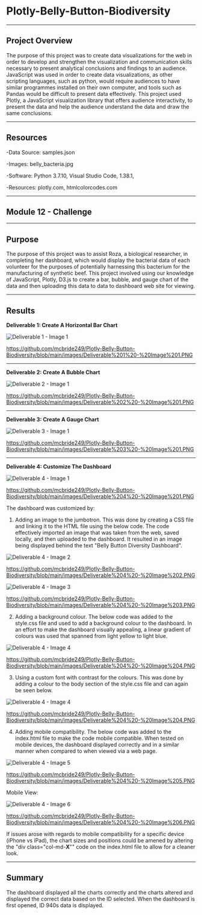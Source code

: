 # **Plotly-Belly-Button-Biodiversity**

---------------------------------------------------------------------------------------------------------------------------------------------------------------------------------

## **Project Overview**

The purpose of this project was to create data visualizations for the web in order to develop and strengthen the visualization and communication skills necessary to present analytical conclusions and findings to an audience. JavaScript was used in order to create data visualizations, as other scripting languages, such as python, would require audiences to have similar programmes installed on their own computer, and tools such as Pandas would be difficult to present data effectively. This project used Plotly, a JavaScript visualization library that offers audience interactivity, to present the data and help the audience understand the data and draw the same conclusions. 

---------------------------------------------------------------------------------------------------------------------------------------------------------------------------------

## **Resources**

-Data Source: samples.json

-Images: belly_bacteria.jpg

-Software: Python 3.7.10, Visual Studio Code, 1.38.1,

-Resources: plotly.com, htmlcolorcodes.com

---------------------------------------------------------------------------------------------------------------------------------------------------------------------------------

## **Module 12 - Challenge** 

---------------------------------------------------------------------------------------------------------------------------------------------------------------------------------

## **Purpose**

The purpose of this project was to assist Roza, a biological researcher, in completing her dashboard, which would display the bacterial data of each volunteer for the purposes of potentially harnessing this bacterium for the manufacturing of synthetic beef. This project involved using our knowledge of JavaScript, Plotly, D3.js to create a bar, bubble, and gauge chart of the data and then uploading this data to data to dashboard web site for viewing.
  
---------------------------------------------------------------------------------------------------------------------------------------------------------------------------------

## **Results**

**Deliverable 1: Create A Horizontal Bar Chart**

![Deliverable 1 - Image 1](https://user-images.githubusercontent.com/92111396/150603846-b942b745-e137-4e4f-ac36-c1ce4a317113.PNG)

https://github.com/mcbride249/Plotly-Belly-Button-Biodiversity/blob/main/images/Deliverable%201%20-%20Image%201.PNG

---------------------------------------------------------------------------------------------------------------------------------------------------------------------------------

**Deliverable 2: Create A Bubble Chart**

![Deliverable 2 - Image 1](https://user-images.githubusercontent.com/92111396/150603853-a8159cae-650b-43b5-ac76-80b4aa0c47d6.PNG)

https://github.com/mcbride249/Plotly-Belly-Button-Biodiversity/blob/main/images/Deliverable%202%20-%20Image%201.PNG

---------------------------------------------------------------------------------------------------------------------------------------------------------------------------------

**Deliverable 3: Create A Gauge Chart**

![Deliverable 3 - Image 1](https://user-images.githubusercontent.com/92111396/150603864-ad0a311c-2738-439f-befe-eff3b9dfd4bf.PNG)

https://github.com/mcbride249/Plotly-Belly-Button-Biodiversity/blob/main/images/Deliverable%203%20-%20Image%201.PNG

---------------------------------------------------------------------------------------------------------------------------------------------------------------------------------

**Deliverable 4: Customize The Dashboard**

![Deliverable 4 - Image 1](https://user-images.githubusercontent.com/92111396/150603877-42783d5a-fbe0-4d2c-8f06-01d9524d2674.PNG)

https://github.com/mcbride249/Plotly-Belly-Button-Biodiversity/blob/main/images/Deliverable%204%20-%20Image%201.PNG

The dashboard was customized by:

1. Adding an image to the jumbotron. This was done by creating a CSS file and linking it to the HTML file using the below code. The code effectively imported an image that was taken from the web, saved locally, and then uploaded to the dashboard. It resulted in an image being displayed behind the text "Belly Button Diversity Dashboard".

![Deliverable 4 - Image 2](https://user-images.githubusercontent.com/92111396/150604525-ba73e28c-d8d6-4e3e-a869-6e9658382dde.PNG)

https://github.com/mcbride249/Plotly-Belly-Button-Biodiversity/blob/main/images/Deliverable%204%20-%20Image%202.PNG


![Deliverable 4 - Image 3](https://user-images.githubusercontent.com/92111396/150604535-3218be1d-8c88-4398-83ce-5a2c097c14d9.PNG)

https://github.com/mcbride249/Plotly-Belly-Button-Biodiversity/blob/main/images/Deliverable%204%20-%20Image%203.PNG


2. Adding a background colour. The below code was added to the style.css file and used to add a background colour to the dashboard. In an effort to make the dashboard visually appealing, a linear gradient of colours was used that spanned from light yellow to light blue.

![Deliverable 4 - Image 4](https://user-images.githubusercontent.com/92111396/150605149-37397b58-16e7-44fd-93d6-1ceed355d607.PNG)

https://github.com/mcbride249/Plotly-Belly-Button-Biodiversity/blob/main/images/Deliverable%204%20-%20Image%204.PNG


3. Using a custom font with contrast for the colours. This was done by adding a colour to the body section of the style.css file and can again be seen below. 

![Deliverable 4 - Image 4](https://user-images.githubusercontent.com/92111396/150605149-37397b58-16e7-44fd-93d6-1ceed355d607.PNG)

https://github.com/mcbride249/Plotly-Belly-Button-Biodiversity/blob/main/images/Deliverable%204%20-%20Image%204.PNG


4. Adding mobile compatibility. The below code was added to the index.html file to make the code mobile compatible. When tested on mobile devices, the dashboard displayed correctly and in a similar manner when compared to when viewed via a web page.

![Deliverable 4 - Image 5](https://user-images.githubusercontent.com/92111396/150605552-bfe1455b-a60f-487b-a098-827a73bdf526.PNG)

https://github.com/mcbride249/Plotly-Belly-Button-Biodiversity/blob/main/images/Deliverable%204%20-%20Image%205.PNG

Mobile View:

![Deliverable 4 - Image 6](https://user-images.githubusercontent.com/92111396/150606229-7a22972e-ec2e-4952-98fa-a77fb97f53ef.PNG)

https://github.com/mcbride249/Plotly-Belly-Button-Biodiversity/blob/main/images/Deliverable%204%20-%20Image%206.PNG


If issues arose with regards to mobile compatibility for a specific device (iPhone vs iPad), the chart sizes and positions could be amened by altering the "div class="col-md-**X**"" code on the index.html file to allow for a cleaner look.

---------------------------------------------------------------------------------------------------------------------------------------------------------------------------------

## **Summary**

The dashboard displayed all the charts correctly and the charts altered and displayed the correct data based on the ID selected. When the dashboard is first opened, ID 940s data is displayed.
